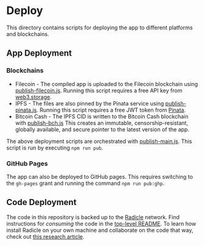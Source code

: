 # Deploy
This directory contains scripts for deploying the app to different platforms and blockchains.

## App Deployment

### Blockchains
- Filecoin - The compiled app is uploaded to the Filecoin blockchain using [publish-filecoin.js](./publish-filecoin.js). Running this script requires a free API key from [web3.storage](https://web3.storage).
- IPFS - The files are also pinned by the Pinata service using [publish-pinata.js](./publish-filecoin.js). Running this script requires a free JWT token from [Pinata](https://pinata.cloud).
- Bitcoin Cash - The IPFS CID is written to the Bitcoin Cash blockchain with [publish-bch.js](/publish-bch.js) This creates an immutable, censorship-resistant, globally available, and secure pointer to the latest version of the app.

The above deployment scripts are orchestrated with [publish-main.js](`./publish-main.js`). This script is run by executing `npm run pub`.

### GitHub Pages
The app can also be deployed to GitHub pages. This requires switching to the `gh-pages` grant and running the command `npm run pub:ghp`.

## Code Deployment
The code in this repository is backed up to the [Radicle](https://radicle.network/get-started.html) network. Find instructions for *consuming* the code in the [top-level README](../README.md). To learn how install Radicle on your own machine and collaborate on the code that way, check out [this research article](https://christroutner.github.io/trouts-blog/docs/censorship/radicle).
